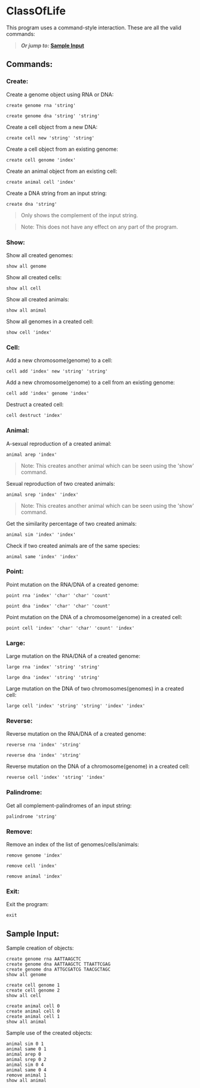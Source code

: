 # ClassOfLife

This program uses a command-style interaction. These are all the valid commands:
> **_Or jump to:_ [Sample Input](#sample-input)**


## Commands:

### Create:
Create a genome object using RNA or DNA:

```
create genome rna 'string' 
```
``` 
create genome dna 'string' 'string' 
```

Create a cell object from a new DNA:
``` 
create cell new 'string' 'string' 
```

Create a cell object from an existing genome:
``` 
create cell genome 'index' 
```

Create an animal object from an existing cell:
``` 
create animal cell 'index' 
```
Create a DNA string from an input string:
``` 
create dna 'string' 
```
>Only shows the complement of the input string.

>Note: This does not have any effect on any part of the program.

### Show:

Show all created genomes:
```
show all genome
```

Show all created cells:
``` 
show all cell
```

Show all created animals:
``` 
show all animal
```

Show all genomes in a created cell:
``` 
show cell 'index'
```

### Cell:

Add a new chromosome(genome) to a cell:
``` 
cell add 'index' new 'string' 'string'
```

Add a new chromosome(genome) to a cell from an existing genome:
``` 
cell add 'index' genome 'index'
```

Destruct a created cell:
``` 
cell destruct 'index'
``` 

### Animal:

A-sexual reproduction of a created animal:
```
animal arep 'index'
```
>Note: This creates another animal which can be seen using the 'show' command.

Sexual reproduction of two created animals:
``` 
animal srep 'index' 'index'
```
>Note: This creates another animal which can be seen using the 'show' command.

Get the similarity percentage of two created animals:
``` 
animal sim 'index' 'index'
```

Check if two created animals are of the same species:
``` 
animal same 'index' 'index'
```

### Point:

Point mutation on the RNA/DNA of a created genome:
``` 
point rna 'index' 'char' 'char' 'count'
```
``` 
point dna 'index' 'char' 'char' 'count'
```

Point mutation on the DNA of a chromosome(genome) in a created cell:
``` 
point cell 'index' 'char' 'char' 'count' 'index'
``` 

### Large:

Large mutation on the RNA/DNA of a created genome:
```
large rna 'index' 'string' 'string'
```
``` 
large dna 'index' 'string' 'string'
```

Large mutation on the DNA of two chromosomes(genomes) in a created cell:
``` 
large cell 'index' 'string' 'string' 'index' 'index'
```

### Reverse:

Reverse mutation on the RNA/DNA of a created genome:
```
reverse rna 'index' 'string'
```
``` 
reverse dna 'index' 'string'
```

Reverse mutation on the DNA of a chromosome(genome) in a created cell:
``` 
reverse cell 'index' 'string' 'index'
```

### Palindrome:

Get all complement-palindromes of an input string:
```
palindrome 'string'
```

### Remove:

Remove an index of the list of genomes/cells/animals:
```
remove genome 'index'
```
``` 
remove cell 'index'
```
``` 
remove animal 'index'
```

### Exit:

Exit the program:
```
exit
```

## Sample Input:

Sample creation of objects:
```
create genome rna AATTAAGCTC
create genome dna AATTAAGCTC TTAATTCGAG
create genome dna ATTGCGATCG TAACGCTAGC
show all genome

create cell genome 1
create cell genome 2
show all cell

create animal cell 0
create animal cell 0
create animal cell 1
show all animal

```

Sample use of the created objects:
```
animal sim 0 1
animal same 0 1
animal arep 0
animal srep 0 2
animal sim 0 4
animal same 0 4
remove animal 1
show all animal

```
